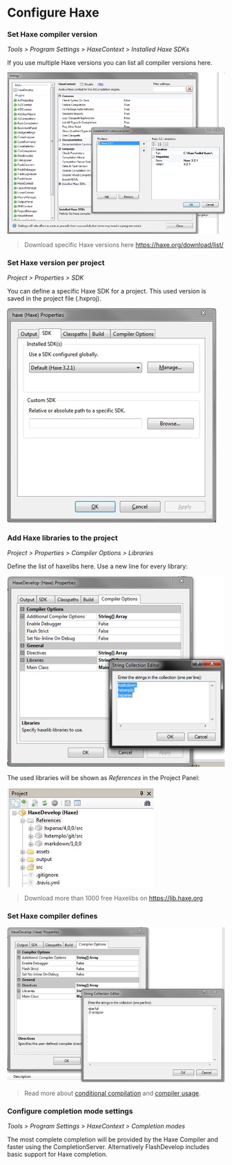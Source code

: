 # Configure Haxe

### Set Haxe compiler version

_Tools > Program Settings > HaxeContext > Installed Haxe SDKs_

If you use multiple Haxe versions you can list all compiler versions here.

<img src="img/configure-haxe-sdk.jpg" alt="Configure Haxe SDK"/>

> Download specific Haxe versions here <https://haxe.org/download/list/>
  
### Set Haxe version per project

_Project > Properties > SDK_

You can define a specific Haxe SDK for a project. This used version is saved in the project file (.hxproj). 

<img src="img/configure-haxe-project.jpg" alt="Set Haxe SDK in HaxeDevelop project"/>

### Add Haxe libraries to the project

_Project > Properties > Compiler Options > Libraries_

Define the list of haxelibs here. Use a new line for every library:
  
<img src="img/haxedevelop-haxelibs.JPG" alt="HaxeDevelop configure Haxelibs"/>

The used libraries will be shown as _References_ in the Project Panel:
  
<img src="img/haxedevelop-references.JPG" alt="HaxeDevelop Haxe library references in Project Panel"/>

> Download more than 1000 free Haxelibs on <https://lib.haxe.org>

### Set Haxe compiler defines

<img src="img/haxedevelop-defines.JPG" alt="Configure Haxe Defines in HaxeDevelop"/>

> Read more about [conditional compilation](https://haxe.org/manual/lf-condition-compilation.html) and [compiler usage](https://haxe.org/manual/compiler-usage.html).
  
### Configure completion mode settings 

_Tools > Program Settings > HaxeContext > Completion modes_

The most complete completion will be provided by the Haxe Compiler and faster using the CompletionServer. 
Alternatively FlashDevelop includes basic support for Haxe completion.
